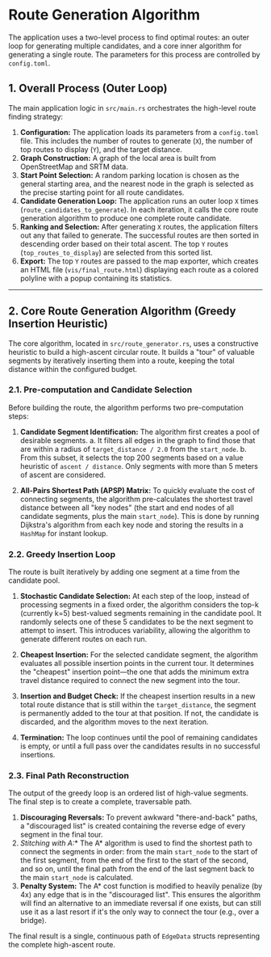 # Route Generation Algorithm

The application uses a two-level process to find optimal routes: an outer loop for generating multiple candidates, and a core inner algorithm for generating a single route. The parameters for this process are controlled by `config.toml`.

## 1. Overall Process (Outer Loop)

The main application logic in `src/main.rs` orchestrates the high-level route finding strategy:

1.  **Configuration:** The application loads its parameters from a `config.toml` file. This includes the number of routes to generate (`X`), the number of top routes to display (`Y`), and the target distance.
2.  **Graph Construction:** A graph of the local area is built from OpenStreetMap and SRTM data.
3.  **Start Point Selection:** A random parking location is chosen as the general starting area, and the nearest node in the graph is selected as the precise starting point for all route candidates.
4.  **Candidate Generation Loop:** The application runs an outer loop `X` times (`route_candidates_to_generate`). In each iteration, it calls the core route generation algorithm to produce one complete route candidate.
5.  **Ranking and Selection:** After generating `X` routes, the application filters out any that failed to generate. The successful routes are then sorted in descending order based on their total ascent. The top `Y` routes (`top_routes_to_display`) are selected from this sorted list.
6.  **Export:** The top `Y` routes are passed to the map exporter, which creates an HTML file (`vis/final_route.html`) displaying each route as a colored polyline with a popup containing its statistics.

---

## 2. Core Route Generation Algorithm (Greedy Insertion Heuristic)

The core algorithm, located in `src/route_generator.rs`, uses a constructive heuristic to build a high-ascent circular route. It builds a "tour" of valuable segments by iteratively inserting them into a route, keeping the total distance within the configured budget.

### 2.1. Pre-computation and Candidate Selection

Before building the route, the algorithm performs two pre-computation steps:

1.  **Candidate Segment Identification:** The algorithm first creates a pool of desirable segments.
    a.  It filters all edges in the graph to find those that are within a radius of `target_distance / 2.0` from the `start_node`.
    b.  From this subset, it selects the top 200 segments based on a value heuristic of `ascent / distance`. Only segments with more than 5 meters of ascent are considered.

2.  **All-Pairs Shortest Path (APSP) Matrix:** To quickly evaluate the cost of connecting segments, the algorithm pre-calculates the shortest travel distance between all "key nodes" (the start and end nodes of all candidate segments, plus the main `start_node`). This is done by running Dijkstra's algorithm from each key node and storing the results in a `HashMap` for instant lookup.

### 2.2. Greedy Insertion Loop

The route is built iteratively by adding one segment at a time from the candidate pool.

1.  **Stochastic Candidate Selection:** At each step of the loop, instead of processing segments in a fixed order, the algorithm considers the top-k (currently k=5) best-valued segments remaining in the candidate pool. It randomly selects one of these 5 candidates to be the next segment to attempt to insert. This introduces variability, allowing the algorithm to generate different routes on each run.

2.  **Cheapest Insertion:** For the selected candidate segment, the algorithm evaluates all possible insertion points in the current tour. It determines the "cheapest" insertion point—the one that adds the minimum extra travel distance required to connect the new segment into the tour.

3.  **Insertion and Budget Check:** If the cheapest insertion results in a new total route distance that is still within the `target_distance`, the segment is permanently added to the tour at that position. If not, the candidate is discarded, and the algorithm moves to the next iteration.

4.  **Termination:** The loop continues until the pool of remaining candidates is empty, or until a full pass over the candidates results in no successful insertions.

### 2.3. Final Path Reconstruction

The output of the greedy loop is an ordered list of high-value segments. The final step is to create a complete, traversable path.

1.  **Discouraging Reversals:** To prevent awkward "there-and-back" paths, a "discouraged list" is created containing the reverse edge of every segment in the final tour.
2.  **Stitching with A*:** The A* algorithm is used to find the shortest path to connect the segments in order: from the main `start_node` to the start of the first segment, from the end of the first to the start of the second, and so on, until the final path from the end of the last segment back to the main `start_node` is calculated.
3.  **Penalty System:** The A* cost function is modified to heavily penalize (by 4x) any edge that is in the "discouraged list". This ensures the algorithm will find an alternative to an immediate reversal if one exists, but can still use it as a last resort if it's the only way to connect the tour (e.g., over a bridge).

The final result is a single, continuous path of `EdgeData` structs representing the complete high-ascent route.
